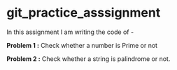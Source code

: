 # git_practice_asssignment

In this assignment I am writing the code of -

**Problem 1 :** Check whether a number is Prime or not

**Problem 2 :** Check whether a string is palindrome or not.
